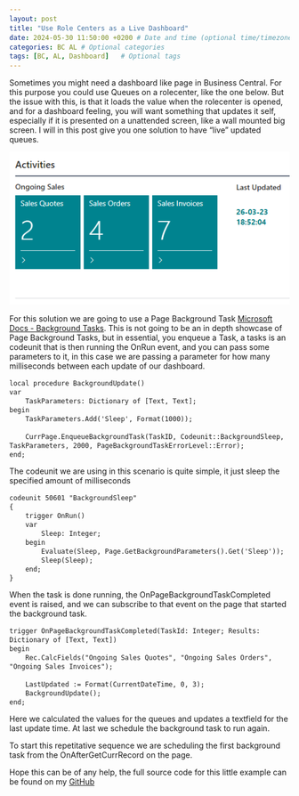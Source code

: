```yaml
---
layout: post
title: "Use Role Centers as a Live Dashboard"
date: 2024-05-30 11:50:00 +0200 # Date and time (optional time/timezone)
categories: BC AL # Optional categories
tags: [BC, AL, Dashboard]   # Optional tags
---
```

Sometimes you might need a dashboard like page in Business Central. For this purpose you could use Queues on a rolecenter, like the one below. But the issue with this, is that it loads the value when the rolecenter is opened, and for a dashboard feeling, you will want something that updates it self, especially if it is presented on a unattended screen, like a wall mounted big screen. I will in this post give you one solution to have “live” updated queues.

![alt text](/assets/images/2024-05-30-use-role-centers-as-a-live-dashboard/1721208966156.png)

<!--more-->

For this solution we are going to use a Page Background Task [Microsoft Docs - Background Tasks](https://learn.microsoft.com/en-us/dynamics365/business-central/dev-itpro/developer/devenv-page-background-tasks). This is not going to be an in depth showcase of Page Background Tasks, but in essential, you enqueue a Task, a tasks is an codeunit that is then running the OnRun event, and you can pass some parameters to it, in this case we are passing a parameter for how many milliseconds between each update of our dashboard.

```al
local procedure BackgroundUpdate()
var
    TaskParameters: Dictionary of [Text, Text];
begin
    TaskParameters.Add('Sleep', Format(1000));

    CurrPage.EnqueueBackgroundTask(TaskID, Codeunit::BackgroundSleep, TaskParameters, 2000, PageBackgroundTaskErrorLevel::Error);
end;
```

The codeunit we are using in this scenario is quite simple, it just sleep the specified amount of milliseconds

```al
codeunit 50601 "BackgroundSleep"
{
    trigger OnRun()
    var
        Sleep: Integer;
    begin
        Evaluate(Sleep, Page.GetBackgroundParameters().Get('Sleep'));
        Sleep(Sleep);
    end;
}
```

When the task is done running, the OnPageBackgroundTaskCompleted event is raised, and we can subscribe to that event on the page that started the background task.

```al
trigger OnPageBackgroundTaskCompleted(TaskId: Integer; Results: Dictionary of [Text, Text])
begin
    Rec.CalcFields("Ongoing Sales Quotes", "Ongoing Sales Orders", "Ongoing Sales Invoices");

    LastUpdated := Format(CurrentDateTime, 0, 3);
    BackgroundUpdate();
end;
```

Here we calculated the values for the queues and updates a textfield for the last update time. At last we schedule the background task to run again.

To start this repetitative sequence we are scheduling the first background task from the OnAfterGetCurrRecord on the page.

Hope this can be of any help, the full source code for this little example can be found on my [GitHub](https://github.com/FBakkensen/DashboardPoweredByPageBackground)